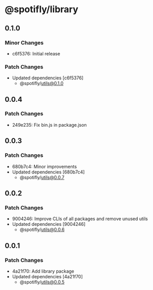 # @spotifly/library

## 0.1.0

### Minor Changes

- c6f5376: Initial release

### Patch Changes

- Updated dependencies [c6f5376]
  - @spotifly/utils@0.1.0

## 0.0.4

### Patch Changes

- 249e235: Fix bin.js in package.json

## 0.0.3

### Patch Changes

- 680b7c4: Minor improvements
- Updated dependencies [680b7c4]
  - @spotifly/utils@0.0.7

## 0.0.2

### Patch Changes

- 9004246: Improve CLIs of all packages and remove unused utils
- Updated dependencies [9004246]
  - @spotifly/utils@0.0.6

## 0.0.1

### Patch Changes

- 4a21f70: Add library package
- Updated dependencies [4a21f70]
  - @spotifly/utils@0.0.5
